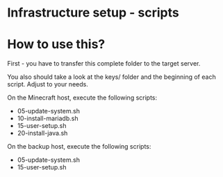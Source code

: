 # Infrastructure setup - scripts

# How to use this?

First - you have to transfer this complete folder to the target server.

You also should take a look at the keys/ folder and the beginning of each script. Adjust to your needs.

On the Minecraft host, execute the following scripts:
- 05-update-system.sh
- 10-install-mariadb.sh
- 15-user-setup.sh
- 20-install-java.sh

On the backup host, execute the following scripts:
- 05-update-system.sh
- 15-user-setup.sh

